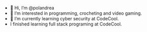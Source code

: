 - 👋 Hi, I’m @polandrea
- 👀 I’m interested in programming, crocheting and video gaming.
- 🌱 I’m currently learning cyber security at CodeCool. 
- I finished learning full stack programing at CodeCool.

<!---
polandrea/polandrea is a ✨ special ✨ repository because its `README.md` (this file) appears on your GitHub profile.
You can click the Preview link to take a look at your changes.
--->
